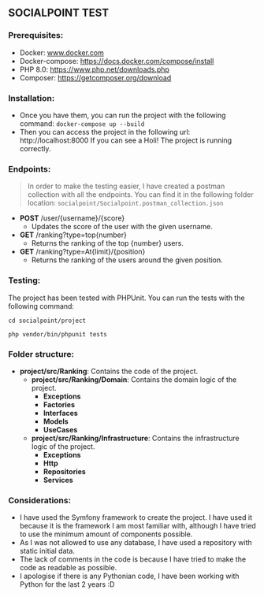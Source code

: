 ## SOCIALPOINT TEST

### Prerequisites:

- Docker: www.docker.com
- Docker-compose: https://docs.docker.com/compose/install
- PHP 8.0: https://www.php.net/downloads.php
- Composer: https://getcomposer.org/download

### Installation:

- Once you have them, you can run the project with the following command:
  `docker-compose up --build`
- Then you can access the project in the following url: http://localhost:8000
  If you can see a Holi! The project is running correctly.

### Endpoints:

> In order to make the testing easier, I have created a postman collection with all the endpoints.
> You can find it in the following folder location:
> `socialpoint/Socialpoint.postman_collection.json`

- **POST** /user/{username}/{score}
    - Updates the score of the user with the given username.
- **GET** /ranking?type=top{number}
    - Returns the ranking of the top {number} users.
- **GET** /ranking?type=At{limit}/{position}
    - Returns the ranking of the users around the given position.

### Testing:

The project has been tested with PHPUnit. You can run the tests with the following command:

`cd socialpoint/project`

`php vendor/bin/phpunit tests`

### Folder structure:

- **project/src/Ranking**: Contains the code of the project.
    - **project/src/Ranking/Domain**: Contains the domain logic of the project.
        - **Exceptions**
        - **Factories**
        - **Interfaces**
        - **Models**
        - **UseCases**
    - **project/src/Ranking/Infrastructure**: Contains the infrastructure logic of the project.
        - **Exceptions**
        - **Http**
        - **Repositories**
        - **Services**

### Considerations:

- I have used the Symfony framework to create the project. I have used it because it is the framework
  I am most familiar with, although I have tried to use the minimum amount of components possible.
- As I was not allowed to use any database, I have used a repository with static initial data.
- The lack of comments in the code is because I have tried to make the code as readable as possible.
- I apologise if there is any Pythonian code, I have been working with Python for the last 2 years :D